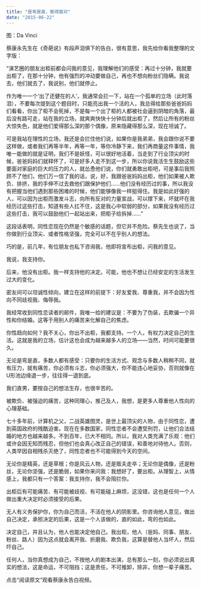 ```yaml
---
title: "是弯是直，都得面对"
date: "2015-06-22"
---
```


图：Da Vinci

蔡康永先生在《奇葩说》有段声泪俱下的告白，很有意思，我先给你看我整理的文字版：

“演艺圈的朋友出柜前都会问我的意见，我理解他们的感受：再过十分钟，我就要出柜了，在那十分钟，他有强烈的冲动要做自己，再也不想向粉丝们隐瞒。我说去，他们就去了，我说别，他们就停止。

作为唯一一个‘出了还健在的人’，我通常会拦一下，站在一个孤单的立场（此时落泪），不要每次提到这个题目时，只能亮出我一个活的人，我总得给那些爸爸妈妈们看看，你出了柜不会死掉，不是每一个出了柜的人都被社会逼到阴暗的角落，最后没有路可走，站在我的立场，就爽爽快快十分钟后就出柜了，然后让所有的粉丝大惊失色，就是他们爱得那么深的那个偶像，原来隐藏得那么深，现在坦诚了。

可是我站在理性的立场，我还是会拦住他们说，如果你是我弟弟，我会跟你说不要这样做，或者我们再等半年，再等一年，等你冷静下来，我们再商量这件事情，我唯一能做的就是证明，我们不是妖怪，可以很好地活着，当走到了行业顶尖的时候，爸爸妈妈们就释怀了，可是好多人走不到这一步，所以你说我活生生鼓励这些要面对家庭的巨大的压力的人，就怂恿他们说，你们就勇敢出柜吧，可是事后我照顾不了他们，他们万一信了我的话，说，好，我跟爸爸妈妈出柜，他们如果被人欺负、排挤，我的手伸不过去救他们跟保护他们……他们没有经历过的事，所以我没有把握当他们遇到那些困难的时候，他们能够像我一样挺得住。我是如此好强的人，可以因为出柜而激发斗志，向所有反对的力量宣战，可以撑下来，坏就坏在我经历过这些打击，知道有些人扛不住，这是我心中软弱的部分，如果我没有经历过这些打击，我可以鼓励他们一起站出来，把柜子给拆掉……”

这段话表明，同性恋现在仍然是个敏感的话题，但它并不危险。蔡先生也说了，当你做到行业顶尖、或者性格坚强，完全可以不在乎别人的想法。

巧的是，前几年，有位朋友也私下咨询我，他即将宣布出柜，问我的意见。

我说，我支持你。

后来，他没有出柜。我一样支持他的决定。可能，他也不想让已经安定的生活发生过大的变化。

密友间可以坦诚性倾向，建立在这样的前提下：好友爱我、尊重我，并不会因为性向不同歧视我、侮辱我。

我经常收到同性恋读者的邮件，我唯一给的建议是：不要为了伪装，去欺骗一个异性和你结婚。这等于用别人的痛苦来化解自己的焦虑。

你性趋向如何？我不关心，你出不出柜，我都支持。一个人，有权力决定自己的生活。这就是我的立场，估计这也会成为越来越多人的立场——当然，时间可能要很久。

无论是弯是直，多数人都有感受：只要你的生活方式、观念与多数人稍稍不同，就有压力，就有痛苦，你必须有斗志，你必须强大，你不能违心地妥协，否则就像在U形池边缘退一步，往往得一退到底。

我们直男，要按自己的想法生存，也很辛苦的。

被欺负、被强迫的痛苦，这种同理心，推己及人，我想，是更多人尊重他人性向的心理基础。

七十多年前，计算机之父，二战英雄图灵，是世上最顶尖的人物，由于同性恋，遭到英国政府的残酷迫害。现在在多数国家，同性恋者不会遭受刑罚，让他们合法结婚的地方也越来越多。不到百年，已大不相同。所以，我对人类充满了乐观：他们或许会因无知而残忍，但他们也会真心改正自己的错误，和善地对待他人。否则，人类早因自相残杀灭绝了，同性恋者也不可能得到今天的空间。

无论你是精英，还是草根；你是风云人物，还是贩夫走卒；无论你是偶像，还是粉丝，无论你坚强，还是脆弱，如果你来问我：我想好了，要出柜。从理智上，从情感上，我都只有一个答案：我支持你，我不会阻拦你。

出柜后有可能痛苦、有可能被歧视、有可能碰上麻烦，这没错，这也是任何一个人做出重大决定时必须接受的后果。

无人有义务保护你，你为自己而活，不活在他人的阴影里。你咨询他人意见，做出自己决定，承担决定的后果，这是一个人该做的，直的如此，弯的也如此。

决定自己，并且认为，他人也能决定他自己。我出柜，他人（爸妈、同事、朋友、粉丝、路人）因为这点就会离开我、折磨我、欺负我，这算是替他人当坏人，然后吓自己。

任何人，当你真想成为自己，不按他人的剧本出演，总有那么一刻，你必须说出真实的想法，这是命运，不可阻挡；这是责任，不可推卸，除非，你想一辈子痛苦。

点击“阅读原文”观看蔡康永告白视频。
